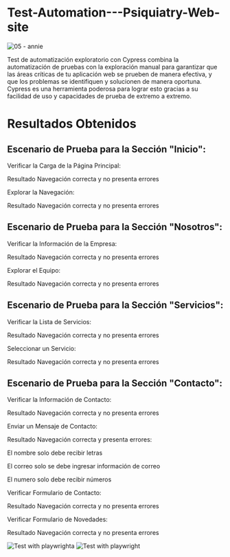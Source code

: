 # Test-Automation---Psiquiatry-Web-site

![05 - annie](https://github.com/Hotbones/Test-Automation---Psiquiatry-Web-site/assets/105388226/95087444-3212-4327-8b79-b60a65d872cf)


Test de automatización exploratorio con Cypress combina la automatización de pruebas con la exploración manual para garantizar que las áreas críticas de tu aplicación web se prueben de manera efectiva, y que los problemas se identifiquen y solucionen de manera oportuna. Cypress es una herramienta poderosa para lograr esto gracias a su facilidad de uso y capacidades de prueba de extremo a extremo.


# Resultados Obtenidos

## Escenario de Prueba para la Sección "Inicio":

Verificar la Carga de la Página Principal:

Resultado Navegación correcta y no presenta errores

Explorar la Navegación:

Resultado Navegación correcta y no presenta errores

## Escenario de Prueba para la Sección "Nosotros":

Verificar la Información de la Empresa:

Resultado Navegación correcta y no presenta errores

Explorar el Equipo:

Resultado Navegación correcta y no presenta errores

## Escenario de Prueba para la Sección "Servicios":

Verificar la Lista de Servicios:

Resultado Navegación correcta y no presenta errores

Seleccionar un Servicio:

Resultado Navegación correcta y no presenta errores

## Escenario de Prueba para la Sección "Contacto":

Verificar la Información de Contacto:

Resultado Navegación correcta y no presenta errores

Enviar un Mensaje de Contacto:

Resultado Navegación correcta y presenta errores:

El nombre solo debe recibir letras

El correo solo se debe ingresar información de correo

El numero solo debe recibir números

Verificar Formulario de Contacto:

Resultado Navegación correcta y no presenta errores

Verificar Formulario de Novedades:

Resultado Navegación correcta y no presenta errores

![Test with playwrighta](https://github.com/Hotbones/Test-Automation---Psiquiatry-Web-site/assets/105388226/1c4a740d-9f73-40a0-9af4-ff302e7f64c1)
![Test with playwright](https://github.com/Hotbones/Test-Automation---Psiquiatry-Web-site/assets/105388226/9c839082-9c27-47e7-8a07-a68b4885297f)

